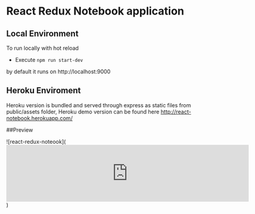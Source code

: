 # React Redux Notebook application


## Local Environment
To run locally with hot reload
  * Execute 
  `npm run start-dev` 
  
  by default it runs on http://localhost:9000
  
 ## Heroku Enviroment 
 Heroku version is bundled and served through express as static files from public/assets folder,
 Heroku demo version can be found here http://react-notebook.herokuapp.com/
 

##Preview


![react-redux-noteook](<iframe src='https://gfycat.com/ifr/WillingDefiantBalloonfish' frameborder='0' 
scrolling='no' width='640' height=''  allowfullscreen="allowfullscreen"></iframe></iframe>)
